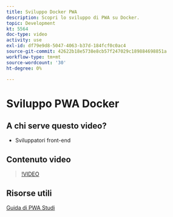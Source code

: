 ```yaml
---
title: Sviluppo Docker PWA
description: Scopri lo sviluppo di PWA su Docker.
topic: Development
kt: 5564
doc-type: video
activity: use
exl-id: df79e9d8-5047-4063-b37d-184fcf0c0ac4
source-git-commit: 42622b18e5738e8cb57f247029c189884698851a
workflow-type: tm+mt
source-wordcount: '30'
ht-degree: 0%

---
```


# Sviluppo PWA Docker

## A chi serve questo video?

- Sviluppatori front-end

## Contenuto video

>[!VIDEO](https://video.tv.adobe.com/v/35784?quality=12&learn=on)

## Risorse utili

[Guida di PWA Studi](https://developer.adobe.com/commerce/pwa-studio/)
